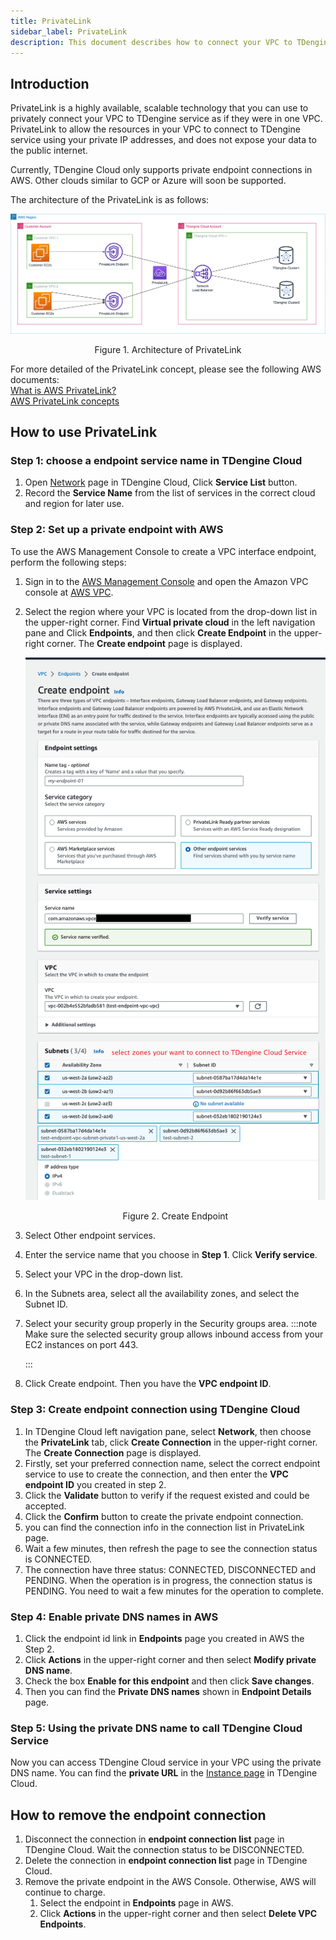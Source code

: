 ```yaml
---
title: PrivateLink
sidebar_label: PrivateLink
description: This document describes how to connect your VPC to TDengine service with PrivateLink as if they were in one VPC
---
```


## Introduction
PrivateLink is a highly available, scalable technology that you can use to privately connect your VPC to TDengine service as if they were in one VPC. PrivateLink to allow the resources in your VPC to connect to TDengine service using your private IP addresses, and does not expose your data to the public internet.

Currently, TDengine Cloud only supports private endpoint connections in AWS. Other clouds similar to GCP or Azure will soon be supported.

The architecture of the PrivateLink is as follows:

![TDengine Cloud Architecture of PrivateLink](./privatelink-arch.png)
<center><figcaption>Figure 1. Architecture of PrivateLink</figcaption></center>

For more detailed of the PrivateLink concept, please see the following AWS documents:  
[What is AWS PrivateLink?](https://docs.aws.amazon.com/vpc/latest/privatelink/what-is-privatelink.html)  
[AWS PrivateLink concepts](https://docs.aws.amazon.com/vpc/latest/privatelink/concepts.html)  

## How to use PrivateLink
### Step 1: choose a endpoint service name in TDengine Cloud
1. Open [Network](https://console.cloud.tdengine.com/instances) page in TDengine Cloud, Click **Service List** button.
2. Record the **Service Name** from the list of services in the correct cloud and region for later use.

### Step 2: Set up a private endpoint with AWS

To use the AWS Management Console to create a VPC interface endpoint, perform the following steps:

1. Sign in to the [AWS Management Console](https://aws.amazon.com/console/) and open the Amazon VPC console at [AWS VPC](https://console.aws.amazon.com/vpc/).
2. Select the region where your VPC is located from the drop-down list in the upper-right corner. Find **Virtual private cloud** in the left navigation pane and Click **Endpoints**, and then click **Create Endpoint** in the upper-right corner. The **Create endpoint** page is displayed.

   ![TDengine Cloud Create endpoint 1](./create-endpoint-1.png)
   <center><figcaption>Figure 2. Create Endpoint</figcaption></center>
3. Select Other endpoint services.
4. Enter the service name that you choose in **Step 1**. Click **Verify service**.
5. Select your VPC in the drop-down list. 
6. In the Subnets area, select all the availability zones, and select the Subnet ID.
7. Select your security group properly in the Security groups area.
   :::note
   Make sure the selected security group allows inbound access from your EC2 instances on port 443.

   :::
8. Click Create endpoint. Then you have the **VPC endpoint ID**.

### Step 3: Create endpoint connection using TDengine Cloud
1. In TDengine Cloud left navigation pane, select **Network**, then choose the **PrivateLink** tab, click **Create Connection** in the upper-right corner. The **Create Connection** page is displayed.
2. Firstly, set your preferred connection name, select the correct endpoint service to use to create the connection, and then enter the **VPC endpoint ID** you created in step 2.
3. Click the **Validate** button to verify if the request existed and could be accepted. 
4. Click the **Confirm** button to create the private endpoint connection.
5. you can find the connection info in the connection list in PrivateLink page.
6. Wait a few minutes, then refresh the page to see the connection status is CONNECTED.
7. The connection have three status: CONNECTED, DISCONNECTED and PENDING. When the operation is in progress, the connection status is PENDING. You need to wait a few minutes for the operation to complete.

### Step 4: Enable private DNS names in AWS
1. Click the endpoint id link in **Endpoints** page you created in AWS the Step 2.
2. Click **Actions**  in the upper-right corner and then select **Modify private DNS name**.
3. Check the box **Enable for this endpoint** and then click **Save changes**.
4. Then you can find the **Private DNS names** shown in **Endpoint Details** page.

### Step 5: Using the private DNS name to call TDengine Cloud Service
Now you can access TDengine Cloud service in your VPC using the private DNS name. You can find the **private URL** in the [Instance page](https://console.cloud.tdengine.com/instances) in TDengine Cloud.

## How to remove the endpoint connection
1. Disconnect the connection in **endpoint connection list** page in TDengine Cloud. Wait the connection status to be DISCONNECTED.
2. Delete the connection in  **endpoint connection list** page in TDengine Cloud. 
3. Remove the private endpoint in the AWS Console. Otherwise, AWS will continue to charge.
   1. Select the endpoint in **Endpoints** page in AWS.  
   2. Click **Actions**  in the upper-right corner and then select **Delete VPC Endpoints**.
